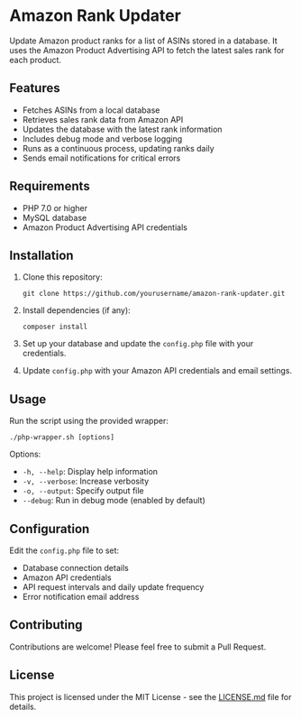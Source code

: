 # Amazon Rank Updater

Update Amazon product ranks for a list of ASINs stored in a database. It uses the Amazon Product Advertising API to fetch the latest sales rank for each product.

## Features

- Fetches ASINs from a local database
- Retrieves sales rank data from Amazon API
- Updates the database with the latest rank information
- Includes debug mode and verbose logging
- Runs as a continuous process, updating ranks daily
- Sends email notifications for critical errors

## Requirements

- PHP 7.0 or higher
- MySQL database
- Amazon Product Advertising API credentials

## Installation

1. Clone this repository:
   ```
   git clone https://github.com/yourusername/amazon-rank-updater.git
   ```

2. Install dependencies (if any):
   ```
   composer install
   ```

3. Set up your database and update the `config.php` file with your credentials.

4. Update `config.php` with your Amazon API credentials and email settings.

## Usage

Run the script using the provided wrapper:

```
./php-wrapper.sh [options]
```

Options:
- `-h, --help`: Display help information
- `-v, --verbose`: Increase verbosity
- `-o, --output`: Specify output file
- `--debug`: Run in debug mode (enabled by default)

## Configuration

Edit the `config.php` file to set:
- Database connection details
- Amazon API credentials
- API request intervals and daily update frequency
- Error notification email address

## Contributing

Contributions are welcome! Please feel free to submit a Pull Request.

## License

This project is licensed under the MIT License - see the [LICENSE.md](LICENSE.md) file for details.
